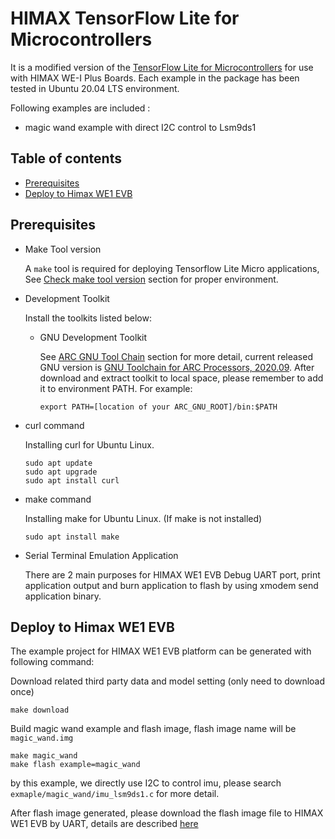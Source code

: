 # HIMAX TensorFlow Lite for Microcontrollers
It is a modified version of the [TensorFlow Lite for Microcontrollers](https://github.com/tensorflow/tflite-micro) for use with HIMAX WE-I Plus Boards. Each example in the package has been tested in Ubuntu 20.04 LTS environment.

Following examples are included :
- magic wand example with direct I2C control to Lsm9ds1
  
## Table of contents
  - [Prerequisites](#prerequisites)
  - [Deploy to Himax WE1 EVB](#deploy-to-himax-we1-evb)


## Prerequisites
- Make Tool version
  
  A `make` tool is required for deploying Tensorflow Lite Micro applications, See
[Check make tool version](https://github.com/tensorflow/tflite-micro/tree/main/tensorflow/lite/micro/tools/make/targets/arc#make-tool)
section for proper environment.

- Development Toolkit
  
  Install the toolkits listed below:

  - GNU Development Toolkit

    See
[ARC GNU Tool Chain](https://github.com/foss-for-synopsys-dwc-arc-processors/toolchain) section for more detail, current released GNU version is [GNU Toolchain for ARC Processors, 2020.09](https://github.com/foss-for-synopsys-dwc-arc-processors/toolchain/releases/download/arc-2020.09-release/arc_gnu_2020.09_prebuilt_elf32_le_linux_install.tar.gz). After download and extract toolkit to local space, please remember to add it to environment PATH. For example:

    ```
    export PATH=[location of your ARC_GNU_ROOT]/bin:$PATH
    ```

- curl command
  
  Installing curl for Ubuntu Linux.
  ```
  sudo apt update
  sudo apt upgrade
  sudo apt install curl
  ```
- make command
  
  Installing make for Ubuntu Linux. (If make is not installed)
  ```
  sudo apt install make
  ```
- Serial Terminal Emulation Application

  There are 2 main purposes for HIMAX WE1 EVB Debug UART port, print application output and burn application to flash by using xmodem send application binary.

## Deploy to Himax WE1 EVB

The example project for HIMAX WE1 EVB platform can be generated with following command:

Download related third party data and model setting (only need to download once)

```
make download
```

Build magic wand example and flash image, flash image name will be `magic_wand.img`

```
make magic_wand
make flash example=magic_wand
```

by this example, we directly use I2C to control imu, please search `exmaple/magic_wand/imu_lsm9ds1.c` for more detail.

After flash image generated, please download the flash image file to HIMAX WE1 EVB by UART, details are described [here](https://github.com/HimaxWiseEyePlus/bsp_tflu/tree/master/HIMAX_WE1_EVB_user_guide#flash-image-update-at-linux-environment)

